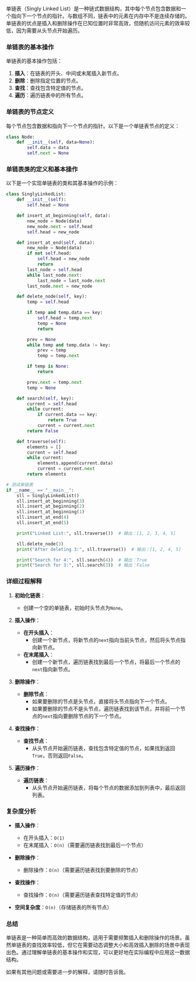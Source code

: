 单链表（Singly Linked List）是一种链式数据结构，其中每个节点包含数据和一个指向下一个节点的指针。与数组不同，链表中的元素在内存中不是连续存储的。单链表的优点是插入和删除操作在已知位置时非常高效，但随机访问元素的效率较低，因为需要从头节点开始遍历。

### 单链表的基本操作

单链表的基本操作包括：
1. **插入**：在链表的开头、中间或末尾插入新节点。
2. **删除**：删除指定位置的节点。
3. **查找**：查找包含特定值的节点。
4. **遍历**：遍历链表中的所有节点。

### 单链表的节点定义

每个节点包含数据和指向下一个节点的指针。以下是一个单链表节点的定义：

```python
class Node:
    def __init__(self, data=None):
        self.data = data
        self.next = None
```

### 单链表类的定义和基本操作

以下是一个实现单链表的类和其基本操作的示例：

```python
class SinglyLinkedList:
    def __init__(self):
        self.head = None

    def insert_at_beginning(self, data):
        new_node = Node(data)
        new_node.next = self.head
        self.head = new_node

    def insert_at_end(self, data):
        new_node = Node(data)
        if not self.head:
            self.head = new_node
            return
        last_node = self.head
        while last_node.next:
            last_node = last_node.next
        last_node.next = new_node

    def delete_node(self, key):
        temp = self.head

        if temp and temp.data == key:
            self.head = temp.next
            temp = None
            return

        prev = None
        while temp and temp.data != key:
            prev = temp
            temp = temp.next

        if temp is None:
            return

        prev.next = temp.next
        temp = None

    def search(self, key):
        current = self.head
        while current:
            if current.data == key:
                return True
            current = current.next
        return False

    def traverse(self):
        elements = []
        current = self.head
        while current:
            elements.append(current.data)
            current = current.next
        return elements

# 测试单链表
if __name__ == "__main__":
    sll = SinglyLinkedList()
    sll.insert_at_beginning(3)
    sll.insert_at_beginning(2)
    sll.insert_at_beginning(1)
    sll.insert_at_end(4)
    sll.insert_at_end(5)

    print("Linked List:", sll.traverse())  # 输出：[1, 2, 3, 4, 5]

    sll.delete_node(3)
    print("After deleting 3:", sll.traverse())  # 输出：[1, 2, 4, 5]

    print("Search for 4:", sll.search(4))  # 输出：True
    print("Search for 3:", sll.search(3))  # 输出：False
```

### 详细过程解释

1. **初始化链表**：
   - 创建一个空的单链表，初始时头节点为`None`。

2. **插入操作**：
   - **在开头插入**：
     - 创建一个新节点，将新节点的`next`指向当前头节点，然后将头节点指向新节点。
   - **在末尾插入**：
     - 创建一个新节点，遍历链表找到最后一个节点，将最后一个节点的`next`指向新节点。

3. **删除操作**：
   - **删除节点**：
     - 如果要删除的节点是头节点，直接将头节点指向下一个节点。
     - 如果要删除的节点不是头节点，遍历链表找到该节点，并将前一个节点的`next`指向要删除节点的下一个节点。

4. **查找操作**：
   - **查找节点**：
     - 从头节点开始遍历链表，查找包含特定值的节点，如果找到返回`True`，否则返回`False`。

5. **遍历操作**：
   - **遍历链表**：
     - 从头节点开始遍历链表，将每个节点的数据添加到列表中，最后返回列表。

### 复杂度分析

- **插入操作**：
  - 在开头插入：`O(1)`
  - 在末尾插入：`O(n)`（需要遍历链表找到最后一个节点）

- **删除操作**：
  - 删除操作：`O(n)`（需要遍历链表找到要删除的节点）

- **查找操作**：
  - 查找操作：`O(n)`（需要遍历链表查找特定值的节点）

- **空间复杂度**：`O(n)`（存储链表的所有节点）

### 总结

单链表是一种简单而高效的数据结构，适用于需要频繁插入和删除操作的场景。虽然单链表的查找效率较低，但它在需要动态调整大小和高效插入删除的场景中表现出色。通过理解单链表的基本操作和实现，可以更好地在实际编程中应用这一数据结构。

如果有其他问题或需要进一步的解释，请随时告诉我。
